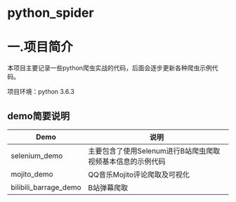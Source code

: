 # python_spider

# 一.项目简介

本项目主要记录一些python爬虫实战的代码，后面会逐步更新各种爬虫示例代码。

项目环境：python 3.6.3

## demo简要说明
Demo | 说明
---- | ---
selenium_demo | 主要包含了使用Selenum进行B站爬虫爬取视频基本信息的示例代码
mojito_demo | QQ音乐Mojito评论爬取及可视化
bilibili_barrage_demo | B站弹幕爬取
